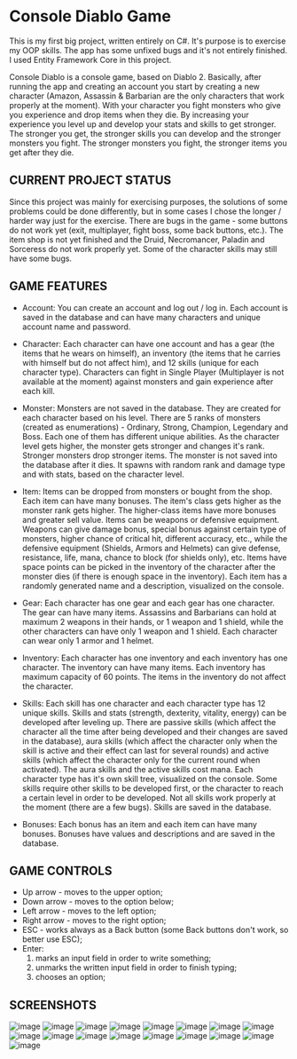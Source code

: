 # Console Diablo Game

This is my first big project, written entirely on C#. It's purpose is to exercise my OOP skills. The app has some unfixed bugs and it's not entirely finished. I used Entity Framework Core in this project.

Console Diablo is a console game, based on Diablo 2. Basically, after running the app and creating an account you start by creating a new character (Amazon, Assassin & Barbarian are the only characters that work properly at the moment). With your character you fight monsters who give you experience and drop items when they die. By increasing your experience you level up and develop your stats and skills to get stronger. The stronger you get, the stronger skills you can develop and the stronger monsters you fight. The stronger monsters you fight, the stronger items you get after they die. 

## CURRENT PROJECT STATUS
Since this project was mainly for exercising purposes, the solutions of some problems could be done differently, but in some cases I chose the longer / harder way just for the exercise. There are bugs in the game - some buttons do not work yet (exit, multiplayer, fight boss, some back buttons, etc.). The item shop is not yet finished and the Druid, Necromancer, Paladin and Sorceress do not work properly yet. Some of the character skills may still have some bugs. 

## GAME FEATURES
- Account:
You can create an account and log out / log in. Each account is saved in the database and can have many characters and unique account name and password.

- Character:
Each character can have one account and has a gear (the items that he wears on himself), an inventory (the items that he carries with himself but do not affect him), and 12 skills (unique for each character type). Characters can fight in Single Player (Multiplayer is not available at the moment) against monsters and gain experience after each kill.

- Monster:
Monsters are not saved in the database. They are created for each character based on his level. There are 5 ranks of monsters (created as enumerations) - Ordinary, Strong, Champion, Legendary and Boss. Each one of them has different unique abilities. As the character level gets higher, the monster gets stronger and changes it's rank. Stronger monsters drop stronger items. The monster is not saved into the database after it dies. It spawns with random rank and damage type and with stats, based on the character level.

- Item:
Items can be dropped from monsters or bought from the shop. Each item can have many bonuses. The item's class gets higher as the monster rank gets higher. The higher-class items have more bonuses and greater sell value. Items can be weapons or defensive equipment. Weapons can give damage bonus, special bonus against certain type of monsters, higher chance of critical hit, different accuracy, etc., while the defensive equipment (Shields, Armors and Helmets) can give defense, resistance, life, mana, chance to block (for shields only), etc. Items have space points can be picked in the inventory of the character after the monster dies (if there is enough space in the inventory). Each item has a randomly generated name and a description, visualized on the console.

- Gear:
Each character has one gear and each gear has one character. The gear can have many items. Assassins and Barbarians can hold at maximum 2 weapons in their hands, or 1 weapon and 1 shield, while the other characters can have only 1 weapon and 1 shield. Each character can wear only 1 armor and 1 helmet.

- Inventory:
Each character has one inventory and each inventory has one character. The inventory can have many items. Each inventory has maximum capacity of 60 points. The items in the inventory do not affect the character.

- Skills:
Each skill has one character and each character type has 12 unique skills. Skills and stats (strength, dexterity, vitality, energy) can be developed after leveling up. There are passive skills (which affect the character all the time after being developed and their changes are saved in the database), aura skills (which affect the character only when the skill is active and their effect can last for several rounds) and active skills (which affect the character only for the current round when activated). The aura skills and the active skills cost mana. Each character type has it's own skill tree, visualized on the console. Some skills require other skills to be developed first, or the character to reach a certain level in order to be developed. Not all skills work properly at the moment (there are a few bugs). Skills are saved in the database.

- Bonuses:
Each bonus has an item and each item can have many bonuses. Bonuses have values and descriptions and are saved in the database.

## GAME CONTROLS
- Up arrow - moves to the upper option;
- Down arrow - moves to the option below;
- Left arrow - moves to the left option;
- Right arrow - moves to the right option;
- ESC - works always as a Back button (some Back buttons don't work, so better use ESC);
- Enter:
  1) marks an input field in order to write something; 
  2) unmarks the written input field in order to finish typing; 
  3) chooses an option;

## SCREENSHOTS
![image](https://user-images.githubusercontent.com/64807656/171395057-3eba2a62-c04b-4a2b-8004-69cad04a7499.png)
![image](https://user-images.githubusercontent.com/64807656/171395121-6e07d41d-f756-4fa2-a186-679f781d9634.png)
![image](https://user-images.githubusercontent.com/64807656/171394701-d24d8630-b42f-4a0a-9ec8-04e88da8f3e1.png) 
![image](https://user-images.githubusercontent.com/64807656/171390721-d44e209b-db18-402f-b250-95fa27fd004f.png)
![image](https://user-images.githubusercontent.com/64807656/171390828-449f30ad-562e-4866-8433-affed2346665.png)
![image](https://user-images.githubusercontent.com/64807656/171390895-b0ae3a05-0616-46c4-b139-d48addf1c81a.png)
![image](https://user-images.githubusercontent.com/64807656/171391226-0f36b53f-56a1-4394-ad39-0a586c87dbe0.png)
![image](https://user-images.githubusercontent.com/64807656/171391309-a4e53f9f-8514-4370-935e-721a0264a2f1.png)
![image](https://user-images.githubusercontent.com/64807656/171391562-e2ffdf69-3d54-428b-89f1-dc1f8e54d8cd.png)
![image](https://user-images.githubusercontent.com/64807656/171391492-a40efdd5-b5ef-4556-9e8b-09b11504b08e.png)
![image](https://user-images.githubusercontent.com/64807656/171391900-aafbd080-5cf1-43e7-a822-69fb44f22e16.png)
![image](https://user-images.githubusercontent.com/64807656/171391680-8455178a-f1a4-40d1-ad01-864f0714d471.png)
![image](https://user-images.githubusercontent.com/64807656/171393055-021f4516-d873-4eca-a0a0-d95bcee17d52.png)
![image](https://user-images.githubusercontent.com/64807656/171393239-316bcaab-9466-4fd5-965d-ab02453ec7e6.png)
![image](https://user-images.githubusercontent.com/64807656/171393298-698cbaef-a0b2-41a8-abd0-33cedc27f0b3.png)
![image](https://user-images.githubusercontent.com/64807656/171393362-87bddbc4-82dd-4ada-90e2-2addecd7a52c.png)
![image](https://user-images.githubusercontent.com/64807656/171394227-39b95803-44b5-4366-a9dd-9e4d8b81d1b3.png)













